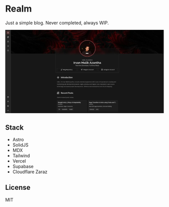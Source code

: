 # Realm

Just a simple blog. Never completed, always WIP.

![Website Image](repo/a.webp)

## Stack

- Astro
- SolidJS
- MDX
- Tailwind
- Vercel
- Supabase
- Cloudflare Zaraz

## License

MIT
